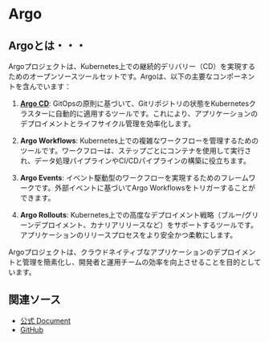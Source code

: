 # Argo

## Argoとは・・・
Argoプロジェクトは、Kubernetes上での継続的デリバリー（CD）を実現するためのオープンソースツールセットです。Argoは、以下の主要なコンポーネントを含んでいます：

1. [**Argo CD**](/infrastracture/argo/argocd/): GitOpsの原則に基づいて、Gitリポジトリの状態をKubernetesクラスターに自動的に適用するツールです。これにより、アプリケーションのデプロイメントとライフサイクル管理を効率化します。

2. **Argo Workflows**: Kubernetes上での複雑なワークフローを管理するためのツールです。ワークフローは、ステップごとにコンテナを使用して実行され、データ処理パイプラインやCI/CDパイプラインの構築に役立ちます。

3. **Argo Events**: イベント駆動型のワークフローを実現するためのフレームワークです。外部イベントに基づいてArgo Workflowsをトリガーすることができます。

4. **Argo Rollouts**: Kubernetes上での高度なデプロイメント戦略（ブルー/グリーンデプロイメント、カナリアリリースなど）をサポートするツールです。アプリケーションのリリースプロセスをより安全かつ柔軟にします。

Argoプロジェクトは、クラウドネイティブなアプリケーションのデプロイメントと管理を簡素化し、開発者と運用チームの効率を向上させることを目的としています。


## 関連ソース
- [公式 Document](https://argoproj.github.io/)
- [GitHub](https://github.com/argoproj)

